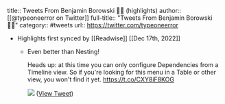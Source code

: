 title:: Tweets From Benjamin Borowski 👨‍🚒 (highlights)
author:: [[@typeoneerror on Twitter]]
full-title:: "Tweets From Benjamin Borowski 👨‍🚒"
category:: #tweets
url:: https://twitter.com/typeoneerror

- Highlights first synced by [[Readwise]] [[Dec 17th, 2022]]
	- Even better than Nesting!
	  
	  Heads up: at this time you can only configure Dependencies from a Timeline view. So if you're looking for this menu in a Table or other view, you won't find it yet. https://t.co/CXY8iF8KOG 
	  
	  ![](https://pbs.twimg.com/media/FkCzkHsagAAX19q.png) ([View Tweet](https://twitter.com/typeoneerror/status/1603478918950191104))